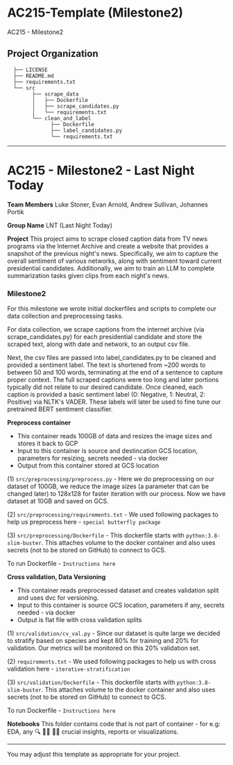 AC215-Template (Milestone2)
==============================

AC215 - Milestone2

Project Organization
------------
      ├── LICENSE
      ├── README.md
      ├── requirements.txt
      └── src
            ├── scrape_data
            │   ├── Dockerfile
            │   ├── scrape_candidates.py
            │   └── requirements.txt
            └── clean_and_label
                  ├── Dockerfile
                  ├── label_candidates.py
                  └── requirements.txt


--------
# AC215 - Milestone2 - Last Night Today

**Team Members**
Luke Stoner, Evan Arnold, Andrew Sullivan, Johannes Portik

**Group Name**
LNT (Last Night Today)

**Project**
This project aims to scrape closed caption data from TV news programs via the Internet Archive and create a website that provides a snapshot of the previous night's news. Specifically, we aim to capture the overall sentiment of various networks, along with sentiment toward current presidential candidates. Additionally, we aim to train an LLM to complete summarization tasks given clips from each night's news.

### Milestone2 ###

For this milestone we wrote initial dockerfiles and scripts to complete our data collection and preprocessing tasks. 

For data collection, we scrape captions from the internet archive (via scrape_candidates.py) for each presidential candidate and store the scraped text, along with date and network, to an output csv file. 

Next, the csv files are passed into label_candidates.py to be cleaned and provided a sentiment label. The text is shortened from ~200 words to between 50 and 100 words, terminating at the end of a sentence to capture proper context. The full scraped captions were too long and later portions typically did not relate to our desired candidate. Once cleaned, each caption is provided a basic sentiment label (0: Negative, 1: Neutral, 2: Positive) via NLTK's VADER. These labels will later be used to fine tune our pretrained BERT sentiment classifier.

**Preprocess container**
- This container reads 100GB of data and resizes the image sizes and stores it back to GCP
- Input to this container is source and destincation GCS location, parameters for resizing, secrets needed - via docker
- Output from this container stored at GCS location

(1) `src/preprocessing/preprocess.py`  - Here we do preprocessing on our dataset of 100GB, we reduce the image sizes (a parameter that can be changed later) to 128x128 for faster iteration with our process. Now we have dataset at 10GB and saved on GCS. 

(2) `src/preprocessing/requirements.txt` - We used following packages to help us preprocess here - `special butterfly package` 

(3) `src/preprocessing/Dockerfile` - This dockerfile starts with  `python:3.8-slim-buster`. This <statement> attaches volume to the docker container and also uses secrets (not to be stored on GitHub) to connect to GCS.

To run Dockerfile - `Instructions here`

**Cross validation, Data Versioning**
- This container reads preprocessed dataset and creates validation split and uses dvc for versioning.
- Input to this container is source GCS location, parameters if any, secrets needed - via docker
- Output is flat file with cross validation splits
  
(1) `src/validation/cv_val.py` - Since our dataset is quite large we decided to stratify based on species and kept 80% for training and 20% for validation. Our metrics will be monitored on this 20% validation set. 

(2) `requirements.txt` - We used following packages to help us with cross validation here - `iterative-stratification` 

(3) `src/validation/Dockerfile` - This dockerfile starts with  `python:3.8-slim-buster`. This <statement> attaches volume to the docker container and also uses secrets (not to be stored on GitHub) to connect to GCS.

To run Dockerfile - `Instructions here`

**Notebooks** 
This folder contains code that is not part of container - for e.g: EDA, any 🔍 🕵️‍♀️ 🕵️‍♂️ crucial insights, reports or visualizations. 

----
You may adjust this template as appropriate for your project.
